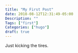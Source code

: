 ```yaml
---
title: "My First Post"
date: 2018-08-12T12:31:49-05:00
Description: ""
Tags: ["first"]
Categories: ["hugo"]
draft: true
---
```


Just kicking the tires.
